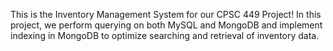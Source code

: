 This is the Inventory Management System for our CPSC 449 Project!
In this project, we perform querying on both MySQL and MongoDB and implement indexing in MongoDB to optimize searching and retrieval of inventory data. 
